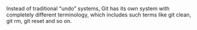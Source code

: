 Instead of traditional “undo” systems, Git has its own system with completely different terminology, which includes such terms like git clean, git rm, git reset and so on.